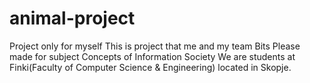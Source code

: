 # animal-project
Project only for myself
This is project that me and my team Bits Please made for subject Concepts of Information Society
We are students at Finki(Faculty of Computer Science & Engineering) located in Skopje.
